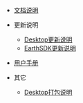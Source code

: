 - [文档说明](docprofile.md)

- 更新说明
  - [Desktop更新说明](changelog/desktopchangelog.md)
  - [EarthSDK更新说明](changelog/changelog.md)

- [用户手册](usermanual/usermanual.md)
- 其它
  - [Desktop打包说明](outhers/package.md)